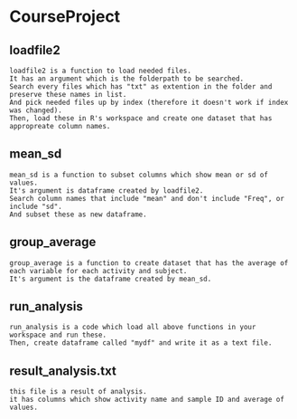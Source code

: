 # CourseProject

  ## loadfile2
  
    loadfile2 is a function to load needed files.
    It has an argument which is the folderpath to be searched.
    Search every files which has "txt" as extention in the folder and preserve these names in list.
    And pick needed files up by index (therefore it doesn't work if index was changed).
    Then, load these in R's workspace and create one dataset that has appropreate column names.
    
  ## mean_sd
    
    mean_sd is a function to subset columns which show mean or sd of values.
    It's argument is dataframe created by loadfile2.
    Search column names that include "mean" and don't include "Freq", or include "sd".
    And subset these as new dataframe.
    
  ## group_average
  
    group_average is a function to create dataset that has the average of each variable for each activity and subject.
    It's argument is the dataframe created by mean_sd.
    
  ## run_analysis
    
    run_analysis is a code which load all above functions in your workspace and run these.
    Then, create dataframe called "mydf" and write it as a text file.
    
  ## result_analysis.txt
  
    this file is a result of analysis.
    it has columns which show activity name and sample ID and average of values.

